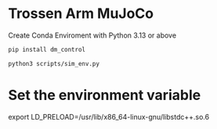 # Trossen Arm MuJoCo

Create Conda Enviroment with Python 3.13 or above

```bash
pip install dm_control
```

```bash
python3 scripts/sim_env.py
```

# Set the environment variable
export LD_PRELOAD=/usr/lib/x86_64-linux-gnu/libstdc++.so.6
